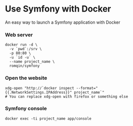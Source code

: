 # Use Symfony with Docker

An easy way to launch a Symfony application with Docker

### Web server

```
docker run -d \
  -v `pwd`:/srv \
  -p 80:80 \
  -u `id -u` \
  --name project_name \
  romqin/symfony
```

### Open the website

```
xdg-open "http://`docker inspect --format="{{.NetworkSettings.IPAddress}}" project_name`"
# You can replace xdg-open with firefox or something else
```

### Symfony console

```
docker exec -ti project_name app/console
```
